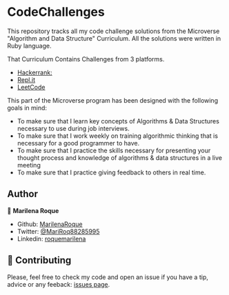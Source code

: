 # CodeChallenges

This repository tracks all my code challenge solutions from the Microverse "Algorithm and Data Structure" Curriculum. All the solutions were written in Ruby language.

That Curriculum Contains Challenges from 3 platforms.

- [Hackerrank:](https://www.hackerrank.com/)
- [Repl.it](https://repl.it/)
- [LeetCode](https://leetcode.com/)


This part of the Microverse program has been designed with the following goals in mind:

- To make sure that I learn key concepts of Algorithms & Data Structures necessary to use during job interviews.
- To make sure that I work weekly on training algorithmic thinking that is necessary for a good programmer to have.
- To make sure that I practice the skills necessary for presenting your thought process and knowledge of algorithms & data structures in a live meeting
- To make sure that I practice giving feedback to others in real time.

## Author

👤 **Marilena Roque**

- Github: [MarilenaRoque](https://github.com/MarilenaRoque)
- Twitter: [@MariRoq88285995](https://twitter.com/MariRoq88285995)
- Linkedin: [roquemarilena](https://www.linkedin.com/in/roquemarilena/)


## 🤝 Contributing
Please, feel free to check my code and open an issue if you have a tip, advice or any feeback: [issues page](issues/).
